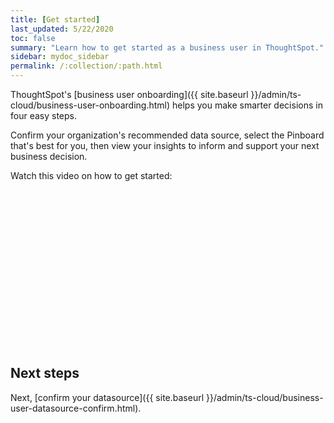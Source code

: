 ```yaml
---
title: [Get started]
last_updated: 5/22/2020
toc: false
summary: "Learn how to get started as a business user in ThoughtSpot."
sidebar: mydoc_sidebar
permalink: /:collection/:path.html
---
```


ThoughtSpot's [business user onboarding]({{ site.baseurl }}/admin/ts-cloud/business-user-onboarding.html) helps you make smarter decisions in four easy steps.

Confirm your organization's recommended data source, select the Pinboard that's best for you, then view your insights to inform and support your next business decision.

Watch this video on how to get started:

<script src="https://fast.wistia.com/embed/medias/wykwdrk2em.jsonp" async></script><script src="https://fast.wistia.com/assets/external/E-v1.js" async></script><span class="wistia_embed wistia_async_wykwdrk2em popover=true popoverAnimateThumbnail=true popoverBorderColor=4E55FD popoverBorderWidth=2" style="display:inline-block;height:252px;position:relative;width:450px">&nbsp;</span>

## Next steps
Next, [confirm your datasource]({{ site.baseurl }}/admin/ts-cloud/business-user-datasource-confirm.html).
